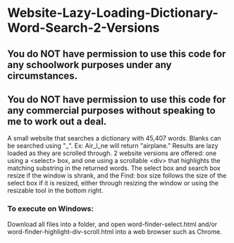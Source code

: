 # Website-Lazy-Loading-Dictionary-Word-Search-2-Versions

## You do NOT have permission to use this code for any schoolwork purposes under any circumstances. 

## You do NOT have permission to use this code for any commercial purposes without speaking to me to work out a deal.

A small website that searches a dictionary with 45,407 words. Blanks can be searched using "\_". Ex: Air\_l\_ne will return "airplane." Results are lazy loaded as they are scrolled through. 2 website versions are offered: one using a \<select\> box, and one using a scrollable \<div\> that highlights the matching substring in the returned words. The select box and search box resize if the window is shrank, and the Find: box size follows the size of the select box if it is resized, either through resizing the window or using the resizable tool in the bottom right.
  
### To execute on Windows:

Download all files into a folder, and open word-finder-select.html and/or word-finder-highlight-div-scroll.html into a web browser such as Chrome.
